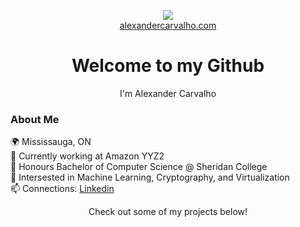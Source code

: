
<p align='center'>
    <a href=''><img src='https://www.teahub.io/photos/full/123-1237396_perseverance-background.jpg'/></a>
    <br>
    <a href=''>alexandercarvalho.com</a>
    <br>
    <h1 align='center'>Welcome to my Github</h1>
    <p align='center'>I'm Alexander Carvalho</p>
</p>

### About Me
🌍 Mississauga, ON  
🏢 Currently working at Amazon YYZ2  
🏫 Honours Bachelor of Computer Science @ Sheridan College  
🔭 Intersested in Machine Learning, Cryptography, and Virtualization  
📫 Connections: [Linkedin](https://www.linkedin.com/in/-alexandercarvalho/)  
<!-- 🏎 Porsche, BMW  -->

<p align='center'>Check out some of my projects below!</p>